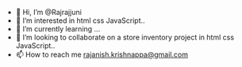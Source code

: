 - 👋 Hi, I’m @Rajrajjuni
- 👀 I’m interested in html css JavaScript..
- 🌱 I’m currently learning ...
- 💞️ I’m looking to collaborate on a store inventory project in html css JavaScript..
- 📫 How to reach me rajanish.krishnappa@gmail.com

<!---
Rajrajjuni/Rajrajjuni is a ✨ special ✨ repository because its `README.md` (this file) appears on your GitHub profile.
You can click the Preview link to take a look at your changes.
--->
